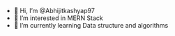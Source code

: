 - 👋 Hi, I’m @Abhijitkashyap97
- 👀 I’m interested in MERN Stack
- 🌱 I’m currently learning Data structure and algorithms 
  

<!---
Abhijitkashyap97/Abhijitkashyap97 is a ✨ special ✨ repository because its `README.md` (this file) appears on your GitHub profile.
You can click the Preview link to take a look at your changes.
--->
